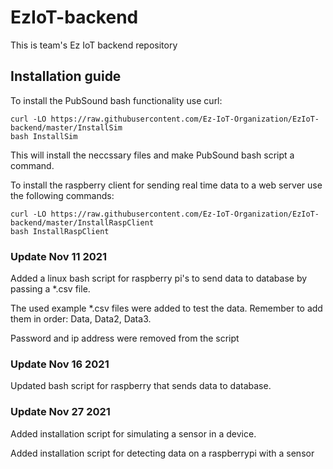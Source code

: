 # EzIoT-backend
This is team's Ez IoT backend repository

## Installation guide
To install the PubSound bash functionality use curl:
```
curl -LO https://raw.githubusercontent.com/Ez-IoT-Organization/EzIoT-backend/master/InstallSim
bash InstallSim
```
This will install the neccssary files and make PubSound bash script a command. 

To install the raspberry client for sending real time data to a web server use the following commands:
```
curl -LO https://raw.githubusercontent.com/Ez-IoT-Organization/EzIoT-backend/master/InstallRaspClient
bash InstallRaspClient
```

### Update Nov 11 2021
Added a linux bash script for raspberry pi's to send data to database by passing a *.csv file.

The used example *.csv files were added to test the data. Remember to add them in order: Data, Data2, Data3.

Password and ip address were removed from the script

### Update Nov 16 2021
Updated bash script for raspberry that sends data to database.

### Update Nov 27 2021
Added installation script for simulating a sensor in a device.

Added installation script for detecting data on a raspberrypi with a sensor

